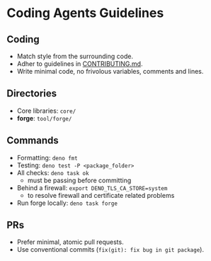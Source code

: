 # Coding Agents Guidelines

## Coding

- Match style from the surrounding code.
- Adher to guidelines in [CONTRIBUTING.md](./CONTRIBUTING.md).
- Write minimal code, no frivolous variables, comments and lines.

## Directories

- Core libraries: `core/`
- **forge**: `tool/forge/`

## Commands

- Formatting: `deno fmt`
- Testing: `deno test -P <package_folder>`
- All checks: `deno task ok`
  - must be passing before committing
- Behind a firewall: `export DENO_TLS_CA_STORE=system`
  - to resolve firewall and certificate related problems
- Run forge locally: `deno task forge`

## PRs

- Prefer minimal, atomic pull requests.
- Use conventional commits (`fix(git): fix bug in git package`).
